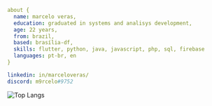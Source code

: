 ```yaml
about {
  name: marcelo veras,
  education: graduated in systems and analisys development,
  age: 22 years,
  from: brazil,
  based: brasília-df,
  skills: flutter, python, java, javascript, php, sql, firebase
  languages: pt-br, en
}

linkedin: in/marceloveras/
discord: m9rcelo#9752
```

![Top Langs](https://github-readme-stats.vercel.app/api/top-langs/?username=marceloverass&hide_progress=false)
